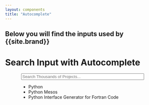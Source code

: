 ```yaml
---
layout: components
title: "Autocomplete"
---
```


## Below you will find the inputs used by {{site.brand}}

# Search Input with Autocomplete
<div class="banner">
  <div class="banner-content">
    <div style="margin: 0 auto; width: 400px;">
      <input placeholder="Search Thousands of Projects..." style="width: 100%">
      <ul class="autocomplete">
        <li>
          <a>
            <i class="icon icon-search"></i>
            <span>Python</span>
          </a>
        </li>
        <li>
          <a>
            <i class="icon icon-search"></i>
            <span>Python Mesos</span>
          </a>
        </li>
        <li>
          <a>
            <i class="icon icon-search"></i>
            <span>Python Interface Generator for Fortran Code</span>
          </a>
        </li>
      </ul>
    </div>
  </div>
</div>
